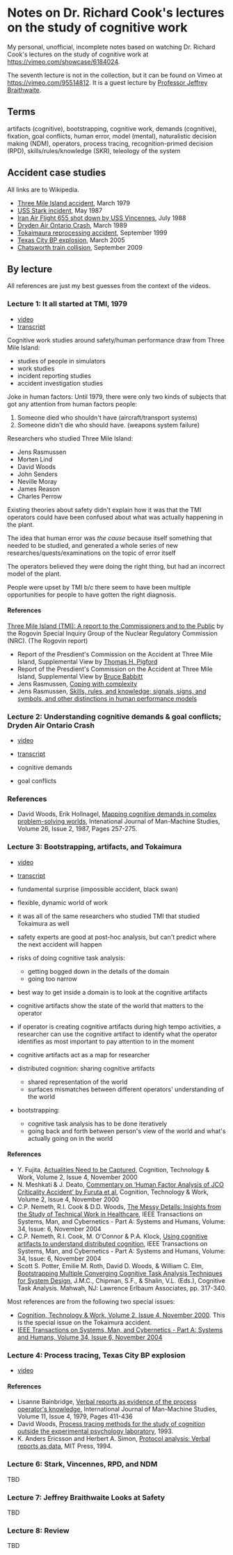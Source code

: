 # Notes on Dr. Richard Cook's lectures on the study of cognitive work

My personal, unofficial, incomplete notes based on watching Dr. Richard Cook's lectures on the study of cognitive work at <https://vimeo.com/showcase/6184024>.

The seventh lecture is not in the collection, but it can be found on Vimeo at https://vimeo.com/95514812. It is a guest lecture by [Professor Jeffrey Braithwaite](https://www.mq.edu.au/research/research-centres-groups-and-facilities/healthy-people/centres/australian-institute-of-health-innovation/our-people/our-people-chris/professor-jeffrey-braithwaite).

## Terms

artifacts (cognitive),
bootstrapping,
cognitive work,
demands (cognitive),
fixation,
goal conflicts,
human error,
model (mental),
naturalistic decision making (NDM),
operators,
process tracing,
recognition-primed decision (RPD),
skills/rules/knowledge (SKR),
teleology of the system

## Accident case studies

All links are to Wikipedia.

* [Three Mile Island accident](https://en.wikipedia.org/wiki/Three_Mile_Island_accident), March 1979
* [USS Stark incident](https://en.wikipedia.org/wiki/USS_Stark_incident), May 1987
* [Iran Air Flight 655 shot down by USS Vincennes](https://en.wikipedia.org/wiki/Iran_Air_Flight_655), July 1988
* [Dryden Air Ontario Crash](https://en.wikipedia.org/wiki/Air_Ontario_Flight_1363), March 1989
* [Tokaimaura reprocessing accident](https://en.wikipedia.org/wiki/Tokaimura_nuclear_accident#1999_accident), September 1999
* [Texas City BP explosion](https://en.wikipedia.org/wiki/Texas_City_Refinery_explosion), March 2005
* [Chatsworth train collision](https://en.wikipedia.org/wiki/2008_Chatsworth_train_collision), September 2009

## By lecture

All references are just my best guesses from the context of the videos.

### Lecture 1:  It all started at TMI, 1979

* [video](https://vimeo.com/showcase/6184024/video/85909644)
* [transcript](transcripts/1-it-all-started-at-tmi-1979.md)


Cognitive work studies around safety/human performance draw from Three Mile Island:
* studies of people in simulators
* work studies
* incident reporting studies
* accident investigation studies

Joke in human factors: Until 1979, there were only two kinds of subjects that got any attention from human factors people:
1. Someone died who shouldn't have (aircraft/transport systems)
2. Someone didn't die who should have. (weapons system failure)

Researchers who studied Three Mile Island:
* Jens Rasmussen 
* Morten Lind
* David Woods
* John Senders
* Neville Moray
* James Reason
* Charles Perrow


Existing theories about safety didn't explain how it was that the TMI operators could have been confused about what was actually happening in the plant.

The idea that human error was *the cause* because itself something that needed to be studied, and generated a whole series of new researches/quests/examinations on the topic of error itself

The operators believed they were doing the right thing, but had an incorrect model of the plant.

People were upset by TMI b/c there seem to have been multiple opportunities for people to have gotten the right diagnosis.


#### References

[Three Mile Island (TMI): A report to the Commissioners and to the Public][rogovin] by the Rogovin Special Inquiry Group of the Nuclear Regulatory Commission (NRC). (The Rogovin report)
* Report of the Presdient's Commission on the Accident at Three Mile Island, Supplemental View by [Thomas H. Pigford](http://www.pddoc.com/tmi2/kemeny/supplemental_view_by_thomas_h_pigford.htm)
* Report of the Presdient's Commission on the Accident at Three Mile Island, Supplemental View by [Bruce Babbitt](http://www.pddoc.com/tmi2/kemeny/supplemental_view_by_bruce_babbitt.htm)
* Jens Rasmussen, [Coping with complexity](https://orbit.dtu.dk/en/publications/coping-with-complexity)
* Jens Rasmussen, [Skills, rules, and knowledge; signals, signs, and symbols, and other distinctions in human performance models](https://ieeexplore.ieee.org/abstract/document/6313160)

[rogovin]: https://tmi2kml.inl.gov/Documents/2b-Rogovin/NUREGCR-1250V1,%20TMI,%20A%20Report%20To%20The%20Commissioners%20And%20To%20The%20Public%20(Rogovin%20Report)%20(1980-01).pdf

### Lecture 2: Understanding cognitive demands & goal conflicts; Dryden Air Ontario Crash

* [video](https://vimeo.com/showcase/6184024/video/86602403)
* [transcript](transcripts/2-understanding-cognitive-demands-dryden-1989.md)


* cognitive demands
* goal conflicts

### References

* David Woods, Erik Hollnagel, [Mapping cognitive demands in complex problem-solving worlds](https://www.researchgate.net/publication/220108174_Mapping_Cognitive_Demands_in_Complex_Problem-Solving_Worlds), Intenational Journal of Man-Machine Studies, Volume 26, Issue 2, 1987, Pages 257-275.

### Lecture 3: Bootstrapping, artifacts, and Tokaimura

* [video](https://vimeo.com/showcase/6184024/video/87849921)
* [transcript](transcripts/3-bootstrapping-artifacts-and-tokaimura-1999.md)

* fundamental surprise (impossible accident, black swan)
* flexible, dynamic world of work
* it was all of the same researchers who studied TMI that studied Tokaimura as well
* safety experts are good at post-hoc analysis, but can't predict where the next accident will happen
* risks of doing cognitive task analysis:
  - getting bogged down in the details of the domain
  - going too narrow
* best way to get inside a domain is to look at the cognitive artifacts
* cognitive artifacts show the state of the world that matters to the operator
* if operator is creating cognitive artifacts during high tempo activities, a researcher can use the cognitive artifact to identify what the operator identifies as most important to pay attention to in the moment
* cognitive artifacts act as a map for researcher
* distributed cognition: sharing cognitive artifacts
  - shared representation of the world
  - surfaces mismatches between different operators' understanding of the world
* bootstrapping: 
  - cognitive task analysis has to be done iteratively
  - going back and forth between person's view of the world and what's actually going on in the world



#### References

* Y. Fujita, [Actualities Need to be Captured](https://link.springer.com/article/10.1007/PL00011505), Cognition, Technology & Work, Volume 2, Issue 4, November 2000
* N. Meshkati & J. Deato, [Commentary on ‘Human Factor Analysis of JCO Criticality Accident’ by Furuta et al](https://link.springer.com/article/10.1007/PL00011510), Cognition, Technology & Work, Volume 2, Issue 4, November 2000
* C.P. Nemeth, R.I. Cook & D.D. Woods, [The Messy Details: Insights from the Study of Technical Work in Healthcare](https://ieeexplore.ieee.org/document/1344116), IEEE Transactions on Systems, Man, and Cybernetics - Part A: Systems and Humans, Volume: 34, Issue: 6, November 2004
* C.P. Nemeth, R.I. Cook, M. O'Connor & P.A. Klock, [Using cognitive artifacts to understand distributed cognition](https://ieeexplore.ieee.org/document/1344121), IEEE Transactions on Systems, Man, and Cybernetics - Part A: Systems and Humans, Volume: 34, Issue: 6, November 2004
* Scott S. Potter,  Emilie M. Roth,  David D. Woods, & William C. Elm, [Bootstrapping Multiple Converging Cognitive Task Analysis Techniques for System Design](https://www.researchgate.net/publication/313737506_Bootstrapping_multiple_converging_cognitive_task_analysis_techniques_for_system_design), J.M.C., Chipman, S.F., & Shalin, V.L. (Eds.), Cognitive Task Analysis. Mahwah, NJ: Lawrence Erlbaum Associates, pp. 317-340.

Most references are from the following two special issues:

* [Cognition, Technology & Work, Volume 2, Issue 4, November 2000](https://link.springer.com/journal/10111/volumes-and-issues/2-4). This is the special issue on the Tokaimura accident.
* [IEEE Transactions on Systems, Man, and Cybernetics - Part A: Systems and Humans, Volume 34, Issue 6, November 2004](https://ieeexplore.ieee.org/xpl/tocresult.jsp?isnumber=29597)


### Lecture 4: Process tracing, Texas City BP explosion

* [video](https://vimeo.com/showcase/6184024/video/89228540)


#### References


* Lisanne Bainbridge, [Verbal reports as evidence of the process operator's knowledge](https://doi.org/10.1016/S0020-7373(79)80035-8), International Journal of Man-Machine Studies, Volume 11, Issue 4, 1979, Pages 411-436
* David Woods, [Process tracing methods for the study of cognition outside the experimental psychology laboratory](https://www.researchgate.net/publication/316655550_Process_tracing_methods_for_the_study_of_cognition_outside_the_experimental_psychology_laboratory), 1993. 
* K. Anders Ericsson and Herbert A. Simon, [Protocol analysis: Verbal reports as data](https://doi.org/10.7551/mitpress/5657.001.0001), MIT Press, 1994.

### Lecture 6: Stark, Vincennes, RPD, and NDM

TBD

### Lecture 7: Jeffrey Braithwaite Looks at Safety

TBD

### Lecture 8: Review

TBD
